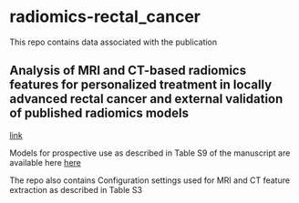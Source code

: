 # radiomics-rectal_cancer
This repo contains data associated with the publication
## Analysis of MRI and CT-based radiomics features for personalized treatment in locally advanced rectal cancer and external validation of published radiomics models
[link](https://www.nature.com/articles/s41598-022-13967-8)

Models for prospective use as described in Table S9 of the manuscript are available here [here](https://github.com/oncoray/radiomics-rectal_cancer/blob/main/prospective_trained_models.7z)

The repo also contains Configuration settings used for MRI and CT feature extraction as described in Table S3
